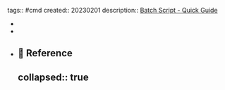 tags:: #cmd
created:: 20230201
description:: [Batch Script - Quick Guide](https://www.tutorialspoint.com/batch_script/batch_script_quick_guide.htm)

-
-
- ## 📃 Reference
  collapsed:: true
  -